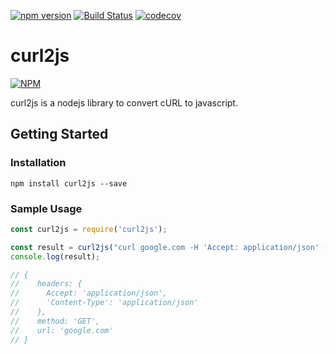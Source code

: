 [![npm version](https://img.shields.io/npm/v/curl2js.svg?style=flat)](https://www.npmjs.com/package/curl2js)
[![Build Status](https://travis-ci.org/opw0011/curl2js.svg?branch=master)](https://travis-ci.org/opw0011/curl2js)
[![codecov](https://img.shields.io/codecov/c/github/opw0011/curl2js.svg)](https://codecov.io/gh/opw0011/curl2js)


# curl2js 

[![NPM](https://nodei.co/npm/curl2js.png)](https://nodei.co/npm/curl2js/)

curl2js is a nodejs library to convert cURL to javascript.

## Getting Started

### Installation

```
npm install curl2js --save
```

### Sample Usage

```js
const curl2js = require('curl2js');

const result = curl2js("curl google.com -H 'Accept: application/json' -H 'Content-Type: application/json'");
console.log(result);

// { 
//    headers: { 
//      Accept: 'application/json',
//      'Content-Type': 'application/json' 
//    },
//    method: 'GET',
//    url: 'google.com' 
// }

```
